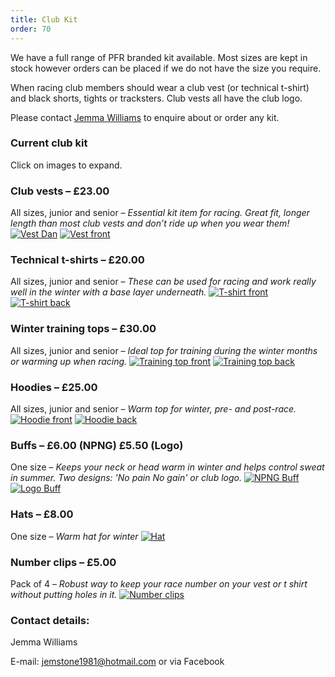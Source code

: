 ```yaml
---
title: Club Kit
order: 70
---
```


We have a full range of PFR branded kit available. Most sizes are kept in stock however orders can be placed if we do not have the size you require.

When racing club members should wear a club vest (or technical t-shirt) and black shorts, tights or tracksters. Club vests all have the club logo.

Please contact [Jemma Williams](mailto:jemstone1981@hotmail.com) to enquire about or order any kit.

### Current club kit

Click on images to expand.


### Club vests – £23.00
All sizes, junior and senior – _Essential kit item for racing. Great fit, longer length than most club vests and don’t ride up when you wear them!_
[![Vest Dan](https://pfrac.chrishodgson.co.uk/static/uploads/pfrac-new-vest-dan-thumb.jpg)](https://pfrac.chrishodgson.co.uk/static/uploads/pfrac-new-vest-dan.jpg)
[![Vest front](https://pfrac.chrishodgson.co.uk/static/uploads/pfrac-new-vest-front-thumb.jpg)](https://pfrac.chrishodgson.co.uk/static/uploads/pfrac-new-vest-front.jpg) 

### Technical t-shirts – £20.00
All sizes, junior and senior – _These can be used for racing and work really well in the winter with a base layer underneath._
[![T-shirt front](https://pfrac.chrishodgson.co.uk/static/uploads/pfrac-t-shirt-front-thumb.jpg)](https://pfrac.chrishodgson.co.uk/static/uploads/pfrac-t-shirt-front.jpg)
[![T-shirt back](https://pfrac.chrishodgson.co.uk/static/uploads/pfrac-t-shirt-back-thumb.jpg)](https://pfrac.chrishodgson.co.uk/static/uploads/pfrac-t-shirt-back.jpg) 


### Winter training tops – £30.00 
All sizes, junior and senior – _Ideal top for training during the winter months or warming up when racing._
[![Training top front](https://pfrac.chrishodgson.co.uk/static/uploads/pfrac-training-top-front-thumb.jpg)](https://pfrac.chrishodgson.co.uk/static/uploads/pfrac-training-top-front.jpg) 
[![Training top back](https://pfrac.chrishodgson.co.uk/static/uploads/pfrac-training-top-back-thumb.jpg)](https://pfrac.chrishodgson.co.uk/static/uploads/pfrac-training-top-back.jpg) 


### Hoodies – £25.00 
All sizes, junior and senior – _Warm top for winter, pre- and post-race._
[![Hoodie front](https://pfrac.chrishodgson.co.uk/static/uploads/pfrac-hoodie-front-thumb.jpg)](https://pfrac.chrishodgson.co.uk/static/uploads/pfrac-hoodie-front.jpg) 
[![Hoodie back](https://pfrac.chrishodgson.co.uk/static/uploads/pfrac-hoodie-back-thumb.jpg)](https://pfrac.chrishodgson.co.uk/static/uploads/pfrac-hoodie-back.jpg) 


### Buffs – £6.00 (NPNG) £5.50 (Logo)
One size – _Keeps your neck or head warm in winter and helps control sweat in summer. Two designs: 'No pain No gain' or club logo._
[![NPNG Buff](https://pfrac.chrishodgson.co.uk/static/uploads/buff1-thumb.jpg)](https://pfrac.chrishodgson.co.uk/static/uploads/buff1.jpg) 
[![Logo Buff](https://pfrac.chrishodgson.co.uk/static/uploads/buff2-thumb.jpg)](https://pfrac.chrishodgson.co.uk/static/uploads/buff2.jpg) 


### Hats – £8.00
One size – _Warm hat for winter_
[![Hat](https://pfrac.chrishodgson.co.uk/static/uploads/pfr-hat-thumb.jpg)](https://pfrac.chrishodgson.co.uk/static/uploads/pfr-hat.jpg) 


### Number clips – £5.00
Pack of 4 – _Robust way to keep your race number on your vest or t shirt without putting holes in it._
[![Number clips](https://pfrac.chrishodgson.co.uk/static/uploads/pfrac-number-clips-thumb.jpg)](https://pfrac.chrishodgson.co.uk/static/uploads/pfrac-number-clips.jpg) 

### Contact details:

Jemma Williams

E-mail: [jemstone1981@hotmail.com](mailto:jemstone1981@hotmail.com) or via Facebook